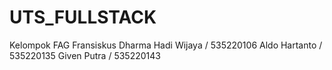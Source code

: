 # UTS_FULLSTACK
Kelompok FAG
Fransiskus Dharma Hadi Wijaya / 535220106
Aldo Hartanto / 535220135
Given Putra / 535220143

